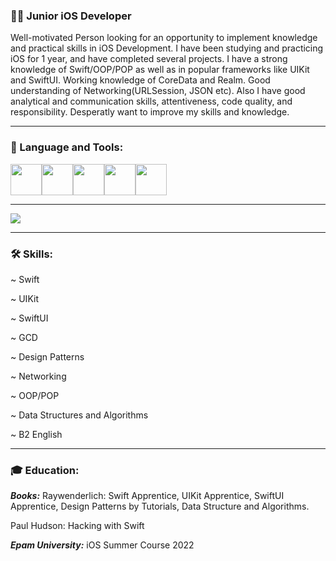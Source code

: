### 👨‍💻 Junior iOS Developer

Well-motivated Person looking for an opportunity to implement knowledge and practical skills in iOS Development. I have been studying and practicing iOS for 1 year, and have completed several projects. I have a strong knowledge of Swift/OOP/POP as well as in popular frameworks like UIKit and SwiftUI. Working knowledge of CoreData and Realm. Good understanding of Networking(URLSession, JSON etc). Also I have good analytical and communication skills, attentiveness, code quality, and responsibility. Desperatly want to improve my skills and knowledge. 

-----------------

###  Language and Tools: 

<img height=50 
src="https://cdn.jsdelivr.net/gh/devicons/devicon/icons/swift/swift-original.svg"/><img height=50 src="https://cdn.jsdelivr.net/gh/devicons/devicon/icons/gitlab/gitlab-original-wordmark.svg"/><img height=50 
src="https://cdn.jsdelivr.net/gh/devicons/devicon/icons/git/git-plain.svg"/><img height=50 src="https://cdn.jsdelivr.net/gh/devicons/devicon/icons/github/github-original.svg"/><img height=50 src="https://cdn.jsdelivr.net/gh/devicons/devicon/icons/canva/canva-original.svg"/>

-----------------
<img src="https://github-readme-streak-stats.herokuapp.com/?user=cybershen"/>

-----------------

### 🛠️ Skills:

~ Swift

~ UIKit 

~ SwiftUI

~ GCD

~ Design Patterns

~ Networking

~ OOP/POP

~ Data Structures and Algorithms

~ B2 English

-----------------

### 🎓 Education:
***Books:***
Raywenderlich: Swift Apprentice, UIKit Apprentice, SwiftUI Apprentice, Design Patterns by Tutorials, Data Structure and Algorithms.

Paul Hudson: Hacking with Swift

***Epam University:*** iOS Summer Course 2022
